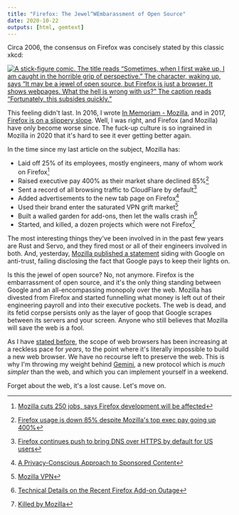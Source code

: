 ```yaml
---
title: "Firefox: The Jewel^WEmbarassment of Open Source"
date: 2020-10-22
outputs: [html, gemtext]
---
```


Circa 2006, the consensus on Firefox was concisely stated by this classic xkcd:

[![A stick-figure comic. The title reads &ldquo;Sometimes, when I first wake up, I am caught in the horrible grip of perspective.&rdquo; The character, waking up, says &ldquo;It may be a jewel of open source, but Firefox is just a browser. It shows webpages. What the hell is wrong with us?&rdquo; The caption reads &ldquo;Fortunately, this subsides quickly.&rdquo;](https://imgs.xkcd.com/comics/perspective.png)](https://xkcd.com/198/)

This feeling didn't last. In 2016, I wrote
[In Memoriam - Mozilla](/2016/05/11/In-Memoriam-Mozilla.html), and in 2017,
[Firefox is on a slippery slope](/2017/12/16/Firefox-is-on-a-slippery-slope.html).
Well, I was right, and Firefox (and Mozilla) have only become worse since. The
fuck-up culture is so ingrained in Mozilla in 2020 that it's hard to see it ever
getting better again.

In the time since my last article on the subject, Mozilla has:

- Laid off 25% of its employees, mostly engineers, many of whom work on Firefox[^1]
- Raised executive pay 400% as their market share declined 85%[^2]
- Sent a record of all browsing traffic to CloudFlare by default[^3]
- Added advertisements to the new tab page on Firefox[^4]
- Used their brand enter the saturated VPN grift market[^5]
- Built a walled garden for add-ons, then let the walls crash in[^6]
- Started, and killed, a dozen projects which were not Firefox[^7]

[^1]: [Mozilla cuts 250 jobs, says Firefox development will be affected](https://arstechnica.com/information-technology/2020/08/firefox-maker-mozilla-lays-off-250-workers-says-covid-19-lowered-revenue/)
[^2]: [Firefox usage is down 85% despite Mozilla's top exec pay going up 400%](http://calpaterson.com/mozilla.html)
[^3]: [Firefox continues push to bring DNS over HTTPS by default for US users](https://blog.mozilla.org/blog/2020/02/25/firefox-continues-push-to-bring-dns-over-https-by-default-for-us-users/)
[^4]: [A Privacy-Conscious Approach to Sponsored Content](https://blog.mozilla.org/futurereleases/2018/04/30/a-privacy-conscious-approach-to-sponsored-content/)
[^5]: [Mozilla VPN](https://vpn.mozilla.org/)
[^6]: [Technical Details on the Recent Firefox Add-on Outage](https://hacks.mozilla.org/2019/05/technical-details-on-the-recent-firefox-add-on-outage/)
[^7]: [Killed by Mozilla](https://killedbymozilla.com/)

The most interesting things they've been involved in in the past few years are 
Rust and Servo, and they fired most or all of their engineers involved in both.
And, yesterday, [Mozilla published a statement][abject betrayal] siding with
Google on anti-trust, failing disclosing the fact that Google pays to keep their
lights on.

[abject betrayal]: https://blog.mozilla.org/blog/2020/10/20/mozilla-reaction-to-u-s-v-google/

Is this the jewel of open source? No, not anymore. Firefox is the embarrassment
of open source, and it's the only thing standing between Google and an
all-encompassing monopoly over the web. Mozilla has divested from Firefox and
started funnelling what money is left out of their engineering payroll and into
their executive pockets. The web is dead, and its fetid corpse persists only
as the layer of goop that Google scrapes between its servers and your screen.
Anyone who still believes that Mozilla will save the web is a fool.

As I have [stated before][browser scope], the scope of web browsers has been
increasing at a reckless pace for *years*, to the point where it's literally
impossible to build a new web browser. We have no recourse left to preserve the
web. This is why I'm throwing my weight behind [Gemini][Gemini], a new protocol
which is *much simpler* than the web, and which you can implement yourself in a
weekend.

[browser scope]: /2020/03/18/Reckless-limitless-scope.html
[Gemini]: https://gemini.circumlunar.space/

Forget about the web, it's a lost cause. Let's move on.
